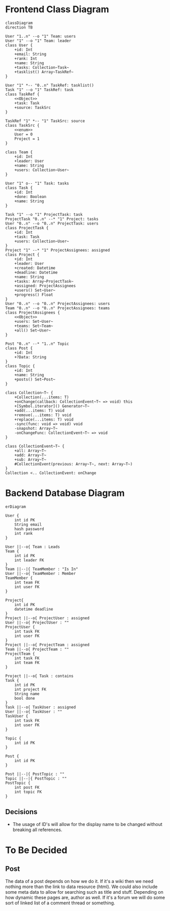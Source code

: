 # Frontend Class Diagram

```mermaid
classDiagram
direction TB

User "1..n" --o "1" Team: users
User "1" --o "1" Team: leader
class User {
	+id: Int
	+email: String
	+rank: Int
	+name: String
	+tasks: Collection~Task~
	+tasklist() Array~TaskRef~
}

User "1" *-- "0..n" TaskRef: tasklist()
Task "1" --o "1" TaskRef: task
class TaskRef {
	<<Object>>
	+task: Task
	+source: TaskSrc
}

TaskRef "1" *-- "1" TaskSrc: source
class TaskSrc {
	<<enum>>
	User = 0
	Project = 1
}

class Team {
	+id: Int
	+leader: User
	+name: String
	+users: Collection~User~
}

User "1" o-- "1" Task: tasks
class Task {
	+id: Int
	+done: Boolean
	+name: String
}

Task "1" --o "1" ProjectTask: task
ProjectTask "0..n" --* "1" Project: tasks
User "0..n" --o "0..n" ProjectTask: users
class ProjectTask {
	+id: Int
	+task: Task
	+users: Collection~User~
}
Project "1" --* "1" ProjectAssignees: assigned
class Project {
	+id: Int
	+leader: User
	+created: Datetime
	+deadline: Datetime
	+name: String
	+tasks: Array~ProjectTask~
	+assigned: ProjectAssignees
	+users() Set~User~
	+progress() Float
}
User "0..n" --o "0..n" ProjectAssignees: users
Team "0..n" --o "0..n" ProjectAssignees: teams
class ProjectAssignees {
	<<Object>>
	+users: Set~User~
	+teams: Set~Team~
	+all() Set~User~
}

Post "0..n" --* "1..n" Topic
class Post {
	+id: Int
	+?Data: String
}
class Topic {
	+id: Int
	+name: String
	+posts() Set~Post~
}

class Collection~T~ {
	+Collection(...items: T)
	+onChange(callback: CollectionEvent~T~ => void) this
	+[Symbol.iterator]() Generator~T~
	+add(...items: T) void
	+remove(...items: T) void
	+replace(...items: T) void
	-sync(func: void => void) void
	-snapshot: Array~T~
	-onChangeFunc: CollectionEvent~T~ => void
}

class CollectionEvent~T~ {
	+all: Array~T~
	+add: Array~T~
	+sub: Array~T~
	#CollectionEvent(previous: Array~T~, next: Array~T~)
}
Collection <.. CollectionEvent: onChange

```

# Backend Database Diagram
```mermaid
erDiagram

User {
	int id PK
	String email
	hash password
	int rank
}

User ||--o{ Team : Leads
Team {
	int id PK
	int leader FK
}
Team ||--|{ TeamMember : "Is In"
User ||--o{ TeamMember : Member
TeamMember {
	int team FK
	int user FK
}

Project{
	int id PK
	datetime deadline
}
Project ||--o{ ProjectUser : assigned
User ||--o{ ProjectUser : ""
ProjectUser {
	int task FK
	int user FK
}
Project ||--o{ ProjectTeam : assigned
Team ||--o{ ProjectTeam : ""
ProjectTeam {
	int task FK
	int team FK
}

Project ||--o{ Task : contains
Task {
	int id PK
	int project FK
	String name
	bool done
}
Task ||--o{ TaskUser : assigned
User ||--o{ TaskUser : ""
TaskUser {
	int task FK
	int user FK
}

Topic {
	int id PK
}

Post {
	int id PK
}

Post ||--|{ PostTopic : ""
Topic ||--|{ PostTopic : ""
PostTopic {
	int post FK
	int topic FK
}
```

## Decisions

- The usage of ID's will allow for the display name to be changed without breaking all references.

# To Be Decided
## Post

The data of a post depends on how we do it. If it's a wiki then we need nothing more than the link to data resource (html).
We could also include some meta data to allow for searching such as title and stuff. Depending on how dynamic these pages are, author as well. If it's a forum we will do some sort of linked list of a comment thread or something.
